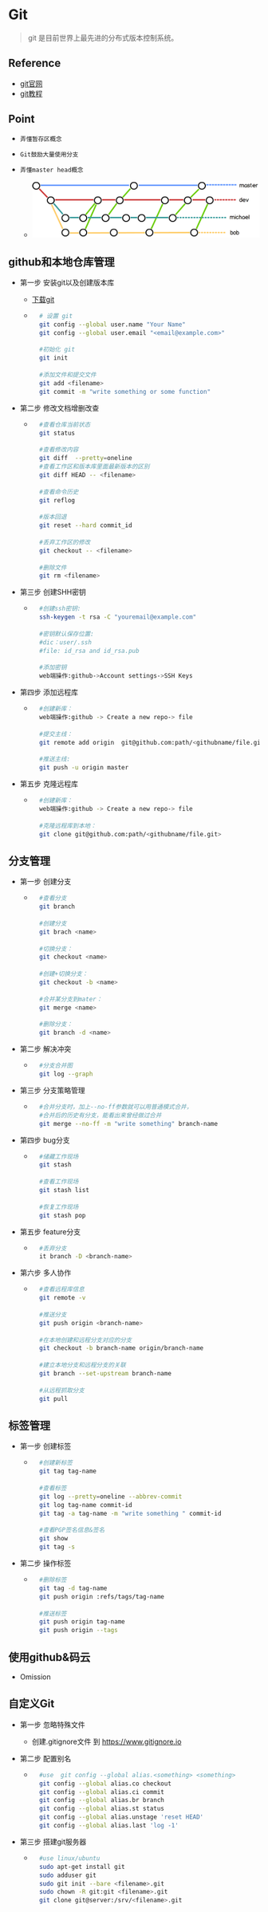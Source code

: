 # Git 

> git 是目前世界上最先进的分布式版本控制系统。 

## Reference

* [git官网](http://git-scm.com/)
* [git教程](https://www.liaoxuefeng.com/wiki/0013739516305929606dd18361248578c67b8067c8c017b000)



## Point


* `弄懂暂存区概念`
* `Git鼓励大量使用分支`
* `弄懂master head概念`

	* ![master](Git.assets/master-1525547199133.png)



## github和本地仓库管理

* 第一步 安装git以及创建版本库

    * [下载git ](https://git-scm.com/downloads)

    * ```bash
        # 设置 git
        git config --global user.name "Your Name"
        git config --global user.email "<email@example.com>"
        
        #初始化 git
        git init
        
        #添加文件和提交文件
        git add <filename>   
        git commit -m "write something or some function"
        ```

* 第二步 修改文档增删改查

    * ```bash
        #查看仓库当前状态
        git status
        
        #查看修改内容
        git diff  --pretty=oneline
        #查看工作区和版本库里面最新版本的区别
        git diff HEAD -- <filename>
        
        #查看命令历史
        git reflog
        
        #版本回退
        git reset --hard commit_id
        
        #丢弃工作区的修改
        git checkout -- <filename>
        
        #删除文件
        git rm <filename>
        ```


* 第三步 创建SHH密钥


	* ```bash
		#创建ssh密钥:
		ssh-keygen -t rsa -C "youremail@example.com"
		
		#密钥默认保存位置:
		#dic：user/.ssh   
		#file: id_rsa and id_rsa.pub
		
		#添加密钥 
		web端操作:github->Account settings->SSH Keys
		```

* 第四步 添加远程库


	* ```bash
		#创建新库：   
		web端操作:github -> Create a new repo-> file
		
		#提交主线：    
		git remote add origin  git@github.com:path/<githubname/file.git>
		
		#推送主线:
		git push -u origin master
		```

* 第五步 克隆远程库

	* ```bash
		#创建新库：   
		web端操作:github -> Create a new repo-> file
		
		#克隆远程库到本地：
		git clone git@github.com:path/<githubname/file.git>
		```



## 分支管理

* 第一步 创建分支

	* ```bash
		#查看分支
		git branch
		
		#创建分支
		git brach <name>
		
		#切换分支：
		git checkout <name>
		
		#创建+切换分支：
		git checkout -b <name>
		
		#合并某分支到mater：
		git merge <name>
		
		#删除分支：
		git branch -d <name>
		```


* 第二步 解决冲突


	* ```bash
		#分支合并图 
		git log --graph
		```

* 第三步 分支策略管理

	* ```bash
		#合并分支时，加上--no-ff参数就可以用普通模式合并，
		#合并后的历史有分支，能看出来曾经做过合并
		git merge --no-ff -m "write something" branch-name
		```

* 第四步 bug分支

	* ```bash
		#储藏工作现场
		git stash
		
		#查看工作现场
		git stash list
		
		#恢复工作现场
		git stash pop    
		```

* 第五步 feature分支

	* ```bash
		#丢弃分支
		it branch -D <branch-name> 
		```

* 第六步 多人协作

	* ```bash
		#查看远程库信息
		git remote -v
		
		#推送分支
		git push origin <branch-name>
		
		#在本地创建和远程分支对应的分支
		git checkout -b branch-name origin/branch-name
		
		#建立本地分支和远程分支的关联
		git branch --set-upstream branch-name 
		
		#从远程抓取分支
		git pull
		```



## 标签管理

* 第一步 创建标签

	* ```bash
		#创建新标签
		git tag tag-name
		
		#查看标签
		git log --pretty=oneline --abbrev-commit
		git log tag-name commit-id
		git tag -a tag-name -m "write something " commit-id
		
		#查看PGP签名信息&签名
		git show 
		git tag -s  
		```

* 第二步 操作标签

	* ```bash
		#删除标签
		git tag -d tag-name
		git push origin :refs/tags/tag-name
		
		#推送标签
		git push origin tag-name
		git push origin --tags
		```

		

## 使用github&码云

*    Omission



## 自定义Git

* 第一步 忽略特殊文件
    * 创建.gitignore文件 到 https://www.gitignore.io

* 第二步 配置别名

    * ```bash
        #use  git config --global alias.<something> <something>
        git config --global alias.co checkout
        git config --global alias.ci commit
        git config --global alias.br branch
        git config --global alias.st status
        git config --global alias.unstage 'reset HEAD'
        git config --global alias.last 'log -1'
        ```

* 第三步 搭建git服务器

	* ```bash
		#use linux/ubuntu
		sudo apt-get install git
		sudo adduser git
		sudo git init --bare <filename>.git
		sudo chown -R git:git <filename>.git
		git clone git@server:/srv/<filename>.git
		```

		

		
